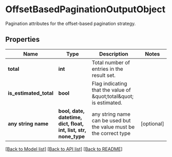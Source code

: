 # OffsetBasedPaginationOutputObject

Pagination attributes for the offset-based pagination strategy.

## Properties
Name | Type | Description | Notes
------------ | ------------- | ------------- | -------------
**total** | **int** | Total number of entries in the result set. | 
**is_estimated_total** | **bool** | Flag indicating that the value of \&quot;total\&quot; is estimated. | 
**any string name** | **bool, date, datetime, dict, float, int, list, str, none_type** | any string name can be used but the value must be the correct type | [optional]

[[Back to Model list]](../README.md#documentation-for-models) [[Back to API list]](../README.md#documentation-for-api-endpoints) [[Back to README]](../README.md)


